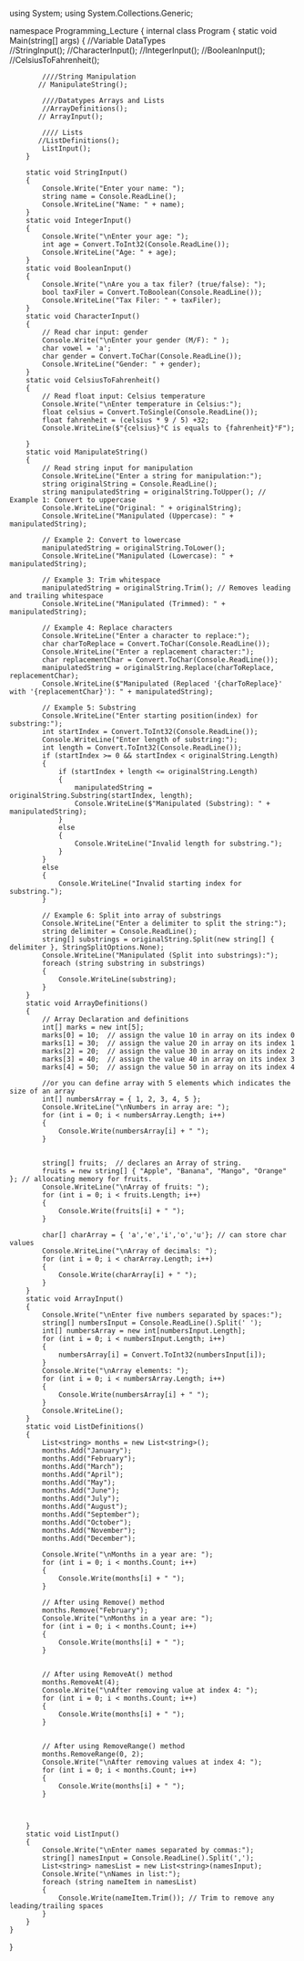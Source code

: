 using System;
using System.Collections.Generic;

namespace Programming_Lecture
{
    internal class Program
    {
        static void Main(string[] args)
        {
            //Variable DataTypes  
            //StringInput();
            //CharacterInput();
            //IntegerInput();
            //BooleanInput();
            //CelsiusToFahrenheit();

            ////String Manipulation
           // ManipulateString();

            ////Datatypes Arrays and Lists 
            //ArrayDefinitions();
           // ArrayInput();

            //// Lists
           //ListDefinitions();
            ListInput();
        }

        static void StringInput()
        {
            Console.Write("Enter your name: ");
            string name = Console.ReadLine();
            Console.WriteLine("Name: " + name);
        }
        static void IntegerInput()
        {
            Console.Write("\nEnter your age: ");
            int age = Convert.ToInt32(Console.ReadLine());
            Console.WriteLine("Age: " + age);
        }
        static void BooleanInput()
        {
            Console.Write("\nAre you a tax filer? (true/false): ");
            bool taxFiler = Convert.ToBoolean(Console.ReadLine());
            Console.WriteLine("Tax Filer: " + taxFiler);
        }
        static void CharacterInput()
        {
            // Read char input: gender
            Console.Write("\nEnter your gender (M/F): " );
            char vowel = 'a';
            char gender = Convert.ToChar(Console.ReadLine());
            Console.WriteLine("Gender: " + gender);
        }
        static void CelsiusToFahrenheit()
        {
            // Read float input: Celsius temperature
            Console.Write("\nEnter temperature in Celsius:");
            float celsius = Convert.ToSingle(Console.ReadLine());
            float fahrenheit = (celsius * 9 / 5) +32;
            Console.WriteLine($"{celsius}°C is equals to {fahrenheit}°F");

        }
        static void ManipulateString()
        {
            // Read string input for manipulation
            Console.WriteLine("Enter a string for manipulation:");
            string originalString = Console.ReadLine();
            string manipulatedString = originalString.ToUpper(); // Example 1: Convert to uppercase
            Console.WriteLine("Original: " + originalString);
            Console.WriteLine("Manipulated (Uppercase): " + manipulatedString);

            // Example 2: Convert to lowercase
            manipulatedString = originalString.ToLower();
            Console.WriteLine("Manipulated (Lowercase): " + manipulatedString);

            // Example 3: Trim whitespace
            manipulatedString = originalString.Trim(); // Removes leading and trailing whitespace
            Console.WriteLine("Manipulated (Trimmed): " + manipulatedString);

            // Example 4: Replace characters
            Console.WriteLine("Enter a character to replace:");
            char charToReplace = Convert.ToChar(Console.ReadLine());
            Console.WriteLine("Enter a replacement character:");
            char replacementChar = Convert.ToChar(Console.ReadLine());
            manipulatedString = originalString.Replace(charToReplace, replacementChar);
            Console.WriteLine($"Manipulated (Replaced '{charToReplace}' with '{replacementChar}'): " + manipulatedString);

            // Example 5: Substring
            Console.WriteLine("Enter starting position(index) for substring:");
            int startIndex = Convert.ToInt32(Console.ReadLine());
            Console.WriteLine("Enter length of substring:");
            int length = Convert.ToInt32(Console.ReadLine());
            if (startIndex >= 0 && startIndex < originalString.Length)
            {
                if (startIndex + length <= originalString.Length)
                {
                    manipulatedString = originalString.Substring(startIndex, length);
                    Console.WriteLine($"Manipulated (Substring): " + manipulatedString);
                }
                else
                {
                    Console.WriteLine("Invalid length for substring.");
                }
            }
            else
            {
                Console.WriteLine("Invalid starting index for substring.");
            }

            // Example 6: Split into array of substrings
            Console.WriteLine("Enter a delimiter to split the string:");
            string delimiter = Console.ReadLine();
            string[] substrings = originalString.Split(new string[] { delimiter }, StringSplitOptions.None);
            Console.WriteLine("Manipulated (Split into substrings):");
            foreach (string substring in substrings)
            {
                Console.WriteLine(substring);
            }
        }
        static void ArrayDefinitions()
        {
            // Array Declaration and definitions 
            int[] marks = new int[5];
            marks[0] = 10;  // assign the value 10 in array on its index 0
            marks[1] = 30;  // assign the value 20 in array on its index 1
            marks[2] = 20;  // assign the value 30 in array on its index 2
            marks[3] = 40;  // assign the value 40 in array on its index 3
            marks[4] = 50;  // assign the value 50 in array on its index 4

            //or you can define array with 5 elements which indicates the size of an array
            int[] numbersArray = { 1, 2, 3, 4, 5 };
            Console.WriteLine("\nNumbers in array are: ");
            for (int i = 0; i < numbersArray.Length; i++)
            {
                Console.Write(numbersArray[i] + " ");
            }


            string[] fruits;  // declares an Array of string.
            fruits = new string[] { "Apple", "Banana", "Mango", "Orange" }; // allocating memory for fruits.
            Console.WriteLine("\nArray of fruits: ");
            for (int i = 0; i < fruits.Length; i++)
            {
                Console.Write(fruits[i] + " ");
            }

            char[] charArray = { 'a','e','i','o','u'}; // can store char values
            Console.WriteLine("\nArray of decimals: ");
            for (int i = 0; i < charArray.Length; i++)
            {
                Console.Write(charArray[i] + " ");
            }
        }
        static void ArrayInput()
        {
            Console.Write("\nEnter five numbers separated by spaces:");
            string[] numbersInput = Console.ReadLine().Split(' ');
            int[] numbersArray = new int[numbersInput.Length];
            for (int i = 0; i < numbersInput.Length; i++)
            {
                numbersArray[i] = Convert.ToInt32(numbersInput[i]);
            }
            Console.Write("\nArray elements: ");
            for (int i = 0; i < numbersArray.Length; i++)
            {
                Console.Write(numbersArray[i] + " ");
            }
            Console.WriteLine();
        }
        static void ListDefinitions()
        {
            List<string> months = new List<string>();
            months.Add("January");
            months.Add("February");
            months.Add("March");
            months.Add("April");
            months.Add("May");
            months.Add("June");
            months.Add("July");
            months.Add("August");
            months.Add("September");
            months.Add("October");
            months.Add("November");
            months.Add("December");

            Console.Write("\nMonths in a year are: ");
            for (int i = 0; i < months.Count; i++)
            {
                Console.Write(months[i] + " ");
            }

            // After using Remove() method
            months.Remove("February");
            Console.Write("\nMonths in a year are: ");
            for (int i = 0; i < months.Count; i++)
            {
                Console.Write(months[i] + " ");
            }


            // After using RemoveAt() method
            months.RemoveAt(4);
            Console.Write("\nAfter removing value at index 4: ");
            for (int i = 0; i < months.Count; i++)
            {
                Console.Write(months[i] + " ");
            }


            // After using RemoveRange() method
            months.RemoveRange(0, 2);
            Console.Write("\nAfter removing values at index 4: ");
            for (int i = 0; i < months.Count; i++)
            {
                Console.Write(months[i] + " ");
            }



        }
        static void ListInput()
        {
            Console.Write("\nEnter names separated by commas:");
            string[] namesInput = Console.ReadLine().Split(',');
            List<string> namesList = new List<string>(namesInput);
            Console.Write("\nNames in list:");
            foreach (string nameItem in namesList)
            {
                Console.Write(nameItem.Trim()); // Trim to remove any leading/trailing spaces
            }
        }
    }
}
